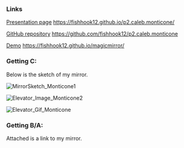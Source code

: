 ### Links
[Presentation page](https://fishhook12.github.io/p2.caleb.monticone) https://fishhook12.github.io/p2.caleb.monticone/

[GitHub repository](https://github.com/fishhook12/p1.caleb.monticone) https://github.com/fishhook12/p2.caleb.monticone

[Demo](https://fishhook12.github.io/magicmirror/) https://fishhook12.github.io/magicmirror/

### Getting C:
  Below is the sketch of my mirror.

![MirrorSketch_Monticone1](https://github.com/fishhook12/p1.caleb.monticone/blob/main/elevator1.jpg?raw=true)

![Elevator_Image_Monticone2](https://github.com/fishhook12/p1.caleb.monticone/blob/main/elevator2.jpg?raw=true)

![Elevator_Gif_Monticone](https://github.com/fishhook12/p1.caleb.monticone/blob/main/elevator.gif.gif?raw=true)

### Getting B/A:
  Attached is a link to my mirror.

